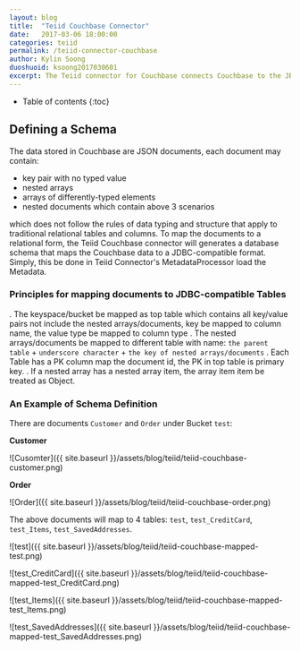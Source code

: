 ```yaml
---
layout: blog
title:  "Teiid Couchbase Connector"
date:   2017-03-06 18:00:00
categories: teiid
permalink: /teiid-connector-couchbase
author: Kylin Soong
duoshuoid: ksoong2017030601
excerpt: The Teiid connector for Couchbase connects Couchbase to the JBoss Data Viirtualization Platform. 
---
```


* Table of contents
{:toc}

## Defining a Schema

The data stored in Couchbase are JSON documents, each document may contain:

* key pair with no typed value
* nested arrays 
* arrays of differently-typed elements  
* nested documents which contain above 3 scenarios

which does not follow the rules of data typing and structure that apply to traditional relational tables and columns. To map the documents to a relational form, the Teiid Couchbase connector will generates a database schema that maps the Couchbase data to a JDBC-compatible format. Simply, this be done in Teiid Connector's MetadataProcessor load the Metadata.

### Principles for mapping documents to JDBC-compatible Tables

. The keyspace/bucket be mapped as top table which contains all key/value pairs not include the nested arrays/documents, key be mapped to column name, the value type be mapped to column type
. The nested arrays/documents be mapped to different table with name: `the parent table` + `underscore character` + `the key of nested arrays/documents`
. Each Table has a PK column map the document id, the PK in top table is primary key.
. If a nested array has a nested array item, the array item item be treated as Object.

### An Example of Schema Definition

There are documents `Customer` and `Order` under Bucket `test`:

**Customer**

![Cusomter]({{ site.baseurl }}/assets/blog/teiid/teiid-couchbase-customer.png)

**Order**

![Order]({{ site.baseurl }}/assets/blog/teiid/teiid-couchbase-order.png)

The above documents will map to 4 tables: `test`, `test_CreditCard`, `test_Items`, `test_SavedAddresses`.

![test]({{ site.baseurl }}/assets/blog/teiid/teiid-couchbase-mapped-test.png)

![test_CreditCard]({{ site.baseurl }}/assets/blog/teiid/teiid-couchbase-mapped-test_CreditCard.png)

![test_Items]({{ site.baseurl }}/assets/blog/teiid/teiid-couchbase-mapped-test_Items.png)

![test_SavedAddresses]({{ site.baseurl }}/assets/blog/teiid/teiid-couchbase-mapped-test_SavedAddresses.png)





